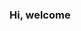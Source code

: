 ### Hi, welcome <img src="https://cdn.discordapp.com/emojis/1210456588356165685.webp?size=240&quality=lossless" width="15" height="15" />
